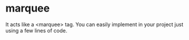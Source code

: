 # marquee
It acts like a &lt;marquee> tag. You can easily implement in your project just using a few lines of code.
